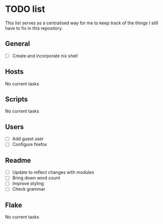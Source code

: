 # TODO list

This list serves as a centralised way for me to keep track of the things I still have to fix in this repository.


## General

- [ ] Create and incorporate nix shell

## Hosts

No current tasks

## Scripts

No current tasks

## Users

- [ ] Add guest user
- [ ] Configure firefox

## Readme

- [ ] Update to reflect changes with modules
- [ ] Bring down word count
- [ ] Improve styling
- [ ] Check grammar

## Flake

No current tasks